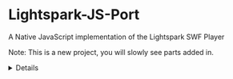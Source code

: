 # Lightspark-JS-Port
A Native JavaScript implementation of the Lightspark SWF Player

Note: This is a new project, you will slowly see parts added in.
<details>
My checklist:
+ - [ ] Src
    - [ ] 3rd Party
    - [ ] avmplus
        - [ ] 
    - [ ] 
</details>
